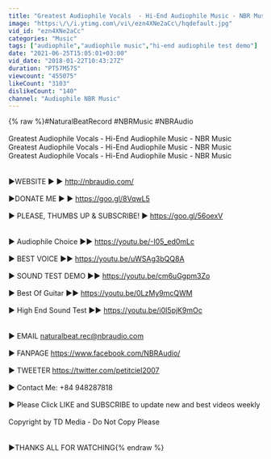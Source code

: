 ```yaml
---
title: "Greatest Audiophile Vocals  - Hi-End Audiophile Music - NBR Music"
image: "https:\/\/i.ytimg.com\/vi\/ezn4XNe2aCc\/hqdefault.jpg"
vid_id: "ezn4XNe2aCc"
categories: "Music"
tags: ["audiophile","audiophile music","hi-end audiophile test demo"]
date: "2021-06-25T15:05:01+03:00"
vid_date: "2018-01-22T10:43:27Z"
duration: "PT57M57S"
viewcount: "455075"
likeCount: "3103"
dislikeCount: "140"
channel: "Audiophile NBR Music"
---
```

{% raw %}#NaturalBeatRecord  #NBRMusic  #NBRAudio<br /><br />Greatest Audiophile Vocals  - Hi-End Audiophile Music - NBR Music<br />Greatest Audiophile Vocals  - Hi-End Audiophile Music - NBR Music<br />Greatest Audiophile Vocals  - Hi-End Audiophile Music - NBR Music<br /><br /><br />►WEBSITE    ► ►   <a rel="nofollow" target="blank" href="http://nbraudio.com/">http://nbraudio.com/</a><br /><br />►DONATE ME    ► ►  <a rel="nofollow" target="blank" href="https://goo.gl/8VqwL5">https://goo.gl/8VqwL5</a><br /><br />► PLEASE, THUMBS UP &amp; SUBSCRIBE!   ► <a rel="nofollow" target="blank" href="https://goo.gl/56oexV">https://goo.gl/56oexV</a> <br /><br /><br />► Audiophile Choice      ►►  <a rel="nofollow" target="blank" href="https://youtu.be/-I05_ed0mLc">https://youtu.be/-I05_ed0mLc</a><br /><br />► BEST VOICE                ►►   <a rel="nofollow" target="blank" href="https://youtu.be/uWSAg3bQQ8A">https://youtu.be/uWSAg3bQQ8A</a><br /><br />► SOUND TEST DEMO  ►►  <a rel="nofollow" target="blank" href="https://youtu.be/cm6uGgpm3Zo">https://youtu.be/cm6uGgpm3Zo</a><br /><br />► Best Of Guitar              ►►  <a rel="nofollow" target="blank" href="https://youtu.be/0LzMy9mcQWM">https://youtu.be/0LzMy9mcQWM</a><br /><br />► High End Sound Test  ►► <a rel="nofollow" target="blank" href="https://youtu.be/i0I5pjK9mOc">https://youtu.be/i0I5pjK9mOc</a><br /><br /><br />► EMAIL                        naturalbeat.rec@nbraudio.com<br /><br />► FANPAGE                  <a rel="nofollow" target="blank" href="https://www.facebook.com/NBRAudio/">https://www.facebook.com/NBRAudio/</a><br /><br />► TWEETER                 <a rel="nofollow" target="blank" href="https://twitter.com/petitciel2007">https://twitter.com/petitciel2007</a><br /><br />► Contact Me:  +84 948287818  <br /><br />► Please Click LIKE and SUBSCRIBE to update new and best videos weekly<br /><br />Copyright by TD Media - Do Not Copy Please<br /><br /><br />►THANKS ALL FOR WATCHING{% endraw %}
